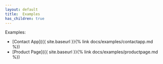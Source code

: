 ```yaml
---
layout: default
title:  Examples
has_children: true
---
```


Examples:

- [Contact App]({{ site.baseurl }}{% link docs/examples/contactapp.md %})
- [Product Page]({{ site.baseurl }}{% link docs/examples/productpage.md %})
